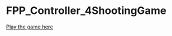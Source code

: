 # FPP_Controller_4ShootingGame
[Play the game here](http://www.czldev.tech/index.php/2019/03/14/fps-controller/)
